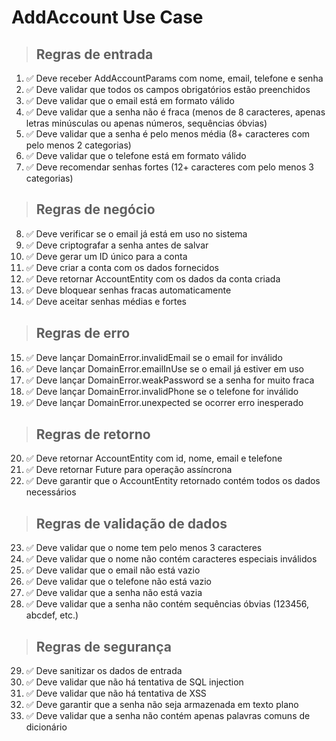 # AddAccount Use Case

> ## Regras de entrada
01. ✅ Deve receber AddAccountParams com nome, email, telefone e senha
02. ✅ Deve validar que todos os campos obrigatórios estão preenchidos
03. ✅ Deve validar que o email está em formato válido
04. ✅ Deve validar que a senha não é fraca (menos de 8 caracteres, apenas letras minúsculas ou apenas números, sequências óbvias)
05. ✅ Deve validar que a senha é pelo menos média (8+ caracteres com pelo menos 2 categorias)
06. ✅ Deve validar que o telefone está em formato válido
07. ✅ Deve recomendar senhas fortes (12+ caracteres com pelo menos 3 categorias)

> ## Regras de negócio
08. ✅ Deve verificar se o email já está em uso no sistema
09. ✅ Deve criptografar a senha antes de salvar
10. ✅ Deve gerar um ID único para a conta
11. ✅ Deve criar a conta com os dados fornecidos
12. ✅ Deve retornar AccountEntity com os dados da conta criada
13. ✅ Deve bloquear senhas fracas automaticamente
14. ✅ Deve aceitar senhas médias e fortes

> ## Regras de erro
15. ✅ Deve lançar DomainError.invalidEmail se o email for inválido
16. ✅ Deve lançar DomainError.emailInUse se o email já estiver em uso
17. ✅ Deve lançar DomainError.weakPassword se a senha for muito fraca
18. ✅ Deve lançar DomainError.invalidPhone se o telefone for inválido
19. ✅ Deve lançar DomainError.unexpected se ocorrer erro inesperado

> ## Regras de retorno
20. ✅ Deve retornar AccountEntity com id, nome, email e telefone
21. ✅ Deve retornar Future<AccountEntity> para operação assíncrona
22. ✅ Deve garantir que o AccountEntity retornado contém todos os dados necessários

> ## Regras de validação de dados
23. ✅ Deve validar que o nome tem pelo menos 3 caracteres
24. ✅ Deve validar que o nome não contém caracteres especiais inválidos
25. ✅ Deve validar que o email não está vazio
26. ✅ Deve validar que o telefone não está vazio
27. ✅ Deve validar que a senha não está vazia
28. ✅ Deve validar que a senha não contém sequências óbvias (123456, abcdef, etc.)

> ## Regras de segurança
29. ✅ Deve sanitizar os dados de entrada
30. ✅ Deve validar que não há tentativa de SQL injection
31. ✅ Deve validar que não há tentativa de XSS
32. ✅ Deve garantir que a senha não seja armazenada em texto plano
33. ✅ Deve validar que a senha não contém apenas palavras comuns de dicionário
